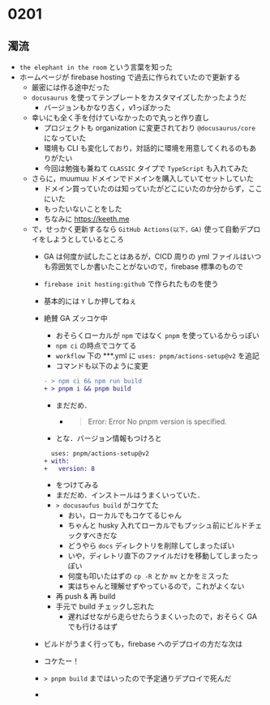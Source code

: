 # 0201

## 濁流

- `the elephant in the room` という言葉を知った
- ホームページが firebase hosting で過去に作られていたので更新する
  - 厳密には作る途中だった
  - `docusaurus` を使ってテンプレートをカスタマイズしたかったようだ
    - バージョンもかなり古く，v1っぽかった
  - 幸いにも全く手を付けていなかったので丸っと作り直し
    - プロジェクトも organization に変更されており `@docusaurus/core` になっていた
    - 環境も CLI も変化しており，対話的に環境を用意してくれるのもありがたい
    - 今回は勉強も兼ねて `CLASSIC` タイプで `TypeScript` も入れてみた
  - さらに，muumuu ドメインでドメインを購入していてセットしていた
    - ドメイン買っていたのは知っていたがどこにいたのか分からず，ここにいた
    - もったいないことをした
    - ちなみに https://keeth.me
  - で，せっかく更新するなら `GitHub Actions(以下，GA)` 使って自動デプロイをしようとしているところ
    - GA は何度か試したことはあるが，CICD 周りの yml ファイルはいつも雰囲気でしか書いたことがないので，firebase 標準のもので
    - `firebase init hosting:github` で作られたものを使う
    - 基本的には `Y` しか押してねぇ
    - 絶賛 GA ズッコケ中
      - おそらくローカルが `npm` ではなく `pnpm` を使っているからっぽい
      - `npm ci` の時点でコケてる
      - `workflow` 下の ***.yml に `uses: pnpm/actions-setup@v2` を追記
      - コマンドも以下のように変更

      ```diff
      - > npm ci 6& npm run build
      + > pnpm i && pnpm build
      ```

      - まだだめ．
        -  > Error: Error No pnpm version is specified.
      - とな．バージョン情報もつけろと

      ```diff
        uses: pnpm/actions-setup@v2
      + with:
      +   version: 8
      ```

      - をつけてみる
      - まだだめ．インストールはうまくいっていた．
      - `> docusaufus build` がコケてた
        - おい，ローカルでもコケてるじゃん
        - ちゃんと husky 入れてローカルでもプッシュ前にビルドチェックすべきだな
        - どうやら `docs` ディレクトリを削除してしまったぽい
        - いや，ディレトリ直下のファイルだけを移動してしまったっぽい
        - 何度も叩いたはずの `cp -R` とか `mv` とかをミスった
        - 実はちゃんと理解せずやっているので，これがよくない
      - 再 push & 再 build
      - 手元で build チェックし忘れた
        - 遅ればせながら走らせたらうまくいったので，おそらく GA でも行けるはず
    - ビルドがうまく行っても，firebase へのデプロイの方だな次は
    - コケたー！
    - `> pnpm build` まではいったので予定通りデプロイで死んだ
    -